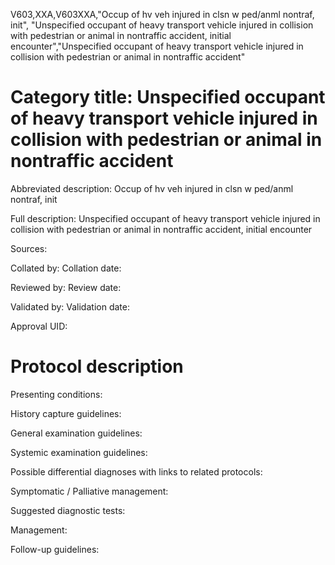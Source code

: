 V603,XXA,V603XXA,"Occup of hv veh injured in clsn w ped/anml nontraf, init", "Unspecified occupant of heavy transport vehicle injured in collision with pedestrian or animal in nontraffic accident, initial encounter","Unspecified occupant of heavy transport vehicle injured in collision with pedestrian or animal in nontraffic accident"
# Category title: Unspecified occupant of heavy transport vehicle injured in collision with pedestrian or animal in nontraffic accident

Abbreviated description: Occup of hv veh injured in clsn w ped/anml nontraf, init

Full description: Unspecified occupant of heavy transport vehicle injured in collision with pedestrian or animal in nontraffic accident, initial encounter

Sources:

Collated by:
Collation date:

Reviewed by:
Review date:

Validated by:
Validation date:

Approval UID:

# Protocol description

Presenting conditions:

History capture guidelines:

General examination guidelines:

Systemic examination guidelines:

Possible differential diagnoses with links to related protocols:

Symptomatic / Palliative management:

Suggested diagnostic tests:

Management:

Follow-up guidelines:
